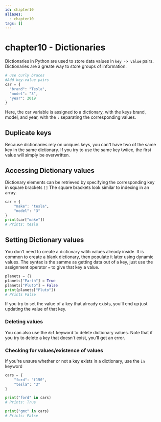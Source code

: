 ```yaml
---
id: chapter10
aliases:
  - chapter10
tags: []
---
```


# chapter10 - Dictionaries

Dictionaries in Python are used to store data values in ``key -> value`` pairs.
Dictionaries are a greate way to store groups of information.

```python
# use curly braces
#Add key-value pairs
car = {
  "brand": "Tesla",
  "model": "3",
  "year": 2019
}
```

Here, the car variable is assigned to a dictionary, with the keys
brand, model, and year, with the ``:`` separating the corresponding values.

## Duplicate keys

Because dictionaries rely on uniques keys, you can't have two of the same key in the same dictionary.
If you try to use the same key twiice, the first value will simply be overwritten.

## Accessing Dictionary values

Dictionary elements can be retrieved by specifying the corresponding key in square brackets ``[]``
The square brackets look similar to indexing in an array.

```python
car = {
    "make": "tesla",
    "model": "3"
}
print(car["make"])
# Prints: tesla
```

## Setting Dictionary values

You don't need to create a dictionary witih values already inside. It is common to create a blank dictionary,
then populate it later using dynamic values.
The syntax is the samme as getting data out of a key, just use the assignment operator ``=``
to give that key a value.

```python
planets = {}
planets["Earth"] = True
planets["Pluto"] = False
print(planets["Pluto"])
# Prints False
```

If you try to set the value of a key that already exists, you'll end up just updating the value of that key.

### Deleting values

You can also use the ``del`` keyword to delete dictionary values.
Note that if you try to delete a key that doesn't exist, you'll get an error.

### Checking for values/existence of values

If you're unsure whether or not a key exists in a dictionary, use the ``in`` keyword

```python
cars = {
    "ford": "f150",
    "tesla": "3"
}

print("ford" in cars)
# Prints: True

print("gmc" in cars)
# Prints: False
```


